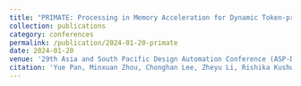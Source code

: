 ```yaml
---
title: "PRIMATE: Processing in Memory Acceleration for Dynamic Token-pruning Transformers"
collection: publications
category: conferences
permalink: /publication/2024-01-20-primate
date: 2024-01-20
venue: '29th Asia and South Pacific Design Automation Conference (ASP-DAC)'
citation: 'Yue Pan, Minxuan Zhou, Chonghan Lee, Zheyu Li, Rishika Kushwah, Vijaykrishnan Narayanan, and Tajana Rosing, “PRIMATE: Processing in Memory Acceleration for Dynamic Token-pruning Transformers”, 29th Asia and South Pacific Design Automation Conference (ASP-DAC), 2024'
---
```

